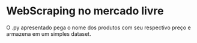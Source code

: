 # WebScraping no mercado livre

O .py apresentado pega o nome dos produtos com seu respectivo preço e armazena em um simples dataset.
